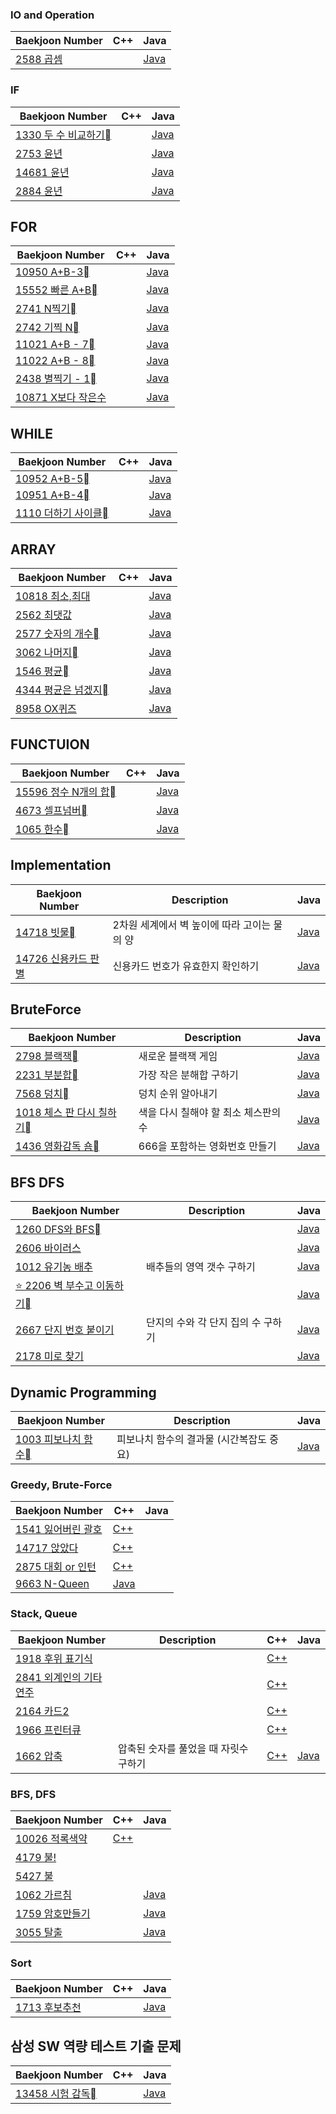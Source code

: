 ### IO and Operation

Baekjoon Number| C++ | Java
-|-|-
[2588 곱셈](https://www.acmicpc.net/problem/2588)||[Java](/CodingTest/Baekjoon/IO_and_Operation/P2588.java)

### IF

Baekjoon Number| C++ | Java
-|-|-
[1330 두 수 비교하기](https://www.acmicpc.net/problem/1330)||[Java](/CodingTest/Baekjoon/If/P1330.java)
[2753 윤년](https://www.acmicpc.net/problem/2753)||[Java](/CodingTest/Baekjoon/If/P2753.java)
[14681 윤년](https://www.acmicpc.net/problem/14681)||[Java](/CodingTest/Baekjoon/If/P14681.java)
[2884 윤년](https://www.acmicpc.net/problem/2884)||[Java](/CodingTest/Baekjoon/If/P2884.java)

## FOR

Baekjoon Number| C++ | Java
-|-|-
[10950 A+B-3](https://www.acmicpc.net/problem/10950)||[Java](/CodingTest/Baekjoon/For/P10950.java)
[15552 빠른 A+B](https://www.acmicpc.net/problem/15552)||[Java](/CodingTest/Baekjoon/For/P15552.java)
[2741 N찍기](https://www.acmicpc.net/problem/2741)||[Java](/CodingTest/Baekjoon/For/P2741.java)
[2742 기찍 N](https://www.acmicpc.net/problem/2742)||[Java](/CodingTest/Baekjoon/For/P2742.java)
[11021 A+B - 7](https://www.acmicpc.net/problem/11021)||[Java](/CodingTest/Baekjoon/For/P11021.java)
[11022 A+B - 8](https://www.acmicpc.net/problem/11022)||[Java](/CodingTest/Baekjoon/For/P11022.java)
[2438 별찍기 - 1](https://www.acmicpc.net/problem/2438)||[Java](/CodingTest/Baekjoon/For/P2438.java)
[10871 X보다 작은수](https://www.acmicpc.net/problem/10871)||[Java](/CodingTest/Baekjoon/For/P10871.java)

## WHILE

Baekjoon Number| C++ | Java
-|-|-
[10952 A+B-5](https://www.acmicpc.net/problem/10952)||[Java](/CodingTest/Baekjoon/While/P10952.java)
[10951 A+B-4](https://www.acmicpc.net/problem/10951)||[Java](/CodingTest/Baekjoon/While/P10951.java)
[1110 더하기 사이클](https://www.acmicpc.net/problem/1110)||[Java](/CodingTest/Baekjoon/While/P1110.java)

## ARRAY

Baekjoon Number| C++ | Java
-|-|-
[10818 최소,최대](https://www.acmicpc.net/problem/10818)||[Java](/CodingTest/Baekjoon/Array/P10818.java)
[2562 최댓값](https://www.acmicpc.net/problem/2562)||[Java](/CodingTest/Baekjoon/Array/P2562.java)
[2577 숫자의 개수](https://www.acmicpc.net/problem/2577)||[Java](/CodingTest/Baekjoon/Array/P2577.java)
[3062 나머지](https://www.acmicpc.net/problem/3062)||[Java](/CodingTest/Baekjoon/Array/P3062.java)
[1546 평균](https://www.acmicpc.net/problem/1546)||[Java](/CodingTest/Baekjoon/Array/P1546.java)
[4344 평균은 넘겠지](https://www.acmicpc.net/problem/4344)||[Java](/CodingTest/Baekjoon/Array/P4344.java)
[8958 OX퀴즈](https://www.acmicpc.net/problem/8958)||[Java](/CodingTest/Baekjoon/Array/P8958.java)

## FUNCTUION

Baekjoon Number| C++ | Java
-|-|-
[15596 정수 N개의 합](https://www.acmicpc.net/problem/15596)||[Java](/CodingTest/Baekjoon/Function/P15596.java)
[4673 셀프넘버](https://www.acmicpc.net/problem/4673)||[Java](/CodingTest/Baekjoon/Function/P4673.java)
[1065 한수](https://www.acmicpc.net/problem/1065)||[Java](/CodingTest/Baekjoon/Function/P1065.java)

## Implementation

Baekjoon Number| Description | Java
-|-|-
[14718 빗물](https://www.acmicpc.net/problem/14719)| 2차원 세계에서 벽 높이에 따라 고이는 물의 양 |[Java](/CodingTest/Baekjoon/Implementation/P4719.java)
[14726 신용카드 판별](https://www.acmicpc.net/problem/14719) | 신용카드 번호가 유효한지 확인하기 | [Java](https://hamin7.github.io/2020/11/28/boj-14726/)

## BruteForce

Baekjoon Number| Description | Java
-|-|-
[2798 블랙잭](https://www.acmicpc.net/problem/2798)| 새로운 블랙잭 게임 |[Java](/CodingTest/Baekjoon/BruteForce/P2798.java)
[2231 부분합](https://www.acmicpc.net/problem/2231)| 가장 작은 분해합 구하기 |[Java](/CodingTest/Baekjoon/BruteForce/P2231.java)
[7568 덩치](https://www.acmicpc.net/problem/7568)| 덩치 순위 알아내기 |[Java](/CodingTest/Baekjoon/BruteForce/P7568.java)
[1018 체스 판 다시 칠하기](https://www.acmicpc.net/problem/1018)| 색을 다시 칠해야 할 최소 체스판의 수 |[Java](/CodingTest/Baekjoon/BruteForce/P1018.java)
[1436 영화감독 숌](https://www.acmicpc.net/problem/1018)| 666을 포함하는 영화번호 만들기 |[Java](/CodingTest/Baekjoon/BruteForce/P1436.java)

## BFS DFS

Baekjoon Number| Description | Java
-|-|-
[1260 DFS와 BFS](https://www.acmicpc.net/problem/1260)||[Java](/CodingTest/Baekjoon/BFS:DFS/P1260.java)
[2606 바이러스](https://www.acmicpc.net/problem/2606)||[Java](/CodingTest/Baekjoon/BFS:DFS/P2606.java)
[1012 유기농 배추](https://www.acmicpc.net/problem/1012)| 배추들의 영역 갯수 구하기 |[Java](/CodingTest/Baekjoon/BFS:DFS/P1012.java)
[⭐️ 2206 벽 부수고 이동하기](https://www.acmicpc.net/problem/2206)||[Java](/CodingTest/Baekjoon/BFS:DFS/P2206.java)
[2667 단지 번호 붙이기](https://www.acmicpc.net/problem/2667)| 단지의 수와 각 단지 집의 수 구하기 |[Java](/CodingTest/Baekjoon/BFS:DFS/P2667.java)
[2178 미로 찾기](https://www.acmicpc.net/problem/2178)|  |[Java](/CodingTest/Baekjoon/BFS:DFS/P2178.java)

## Dynamic Programming

Baekjoon Number| Description | Java
-|-|-
[1003 피보나치 함수](https://www.acmicpc.net/problem/1003)| 피보나치 함수의 결과물 (시간복잡도 중요) |[Java](/CodingTest/Baekjoon/DynamicProgramming/P1003.java)

### Greedy, Brute-Force

Baekjoon Number| C++ | Java
-|-|-
[1541 잃어버린 괄호](https://www.acmicpc.net/problem/1541) | [C++](https://github.com/suhyun1/algorithm-study/blob/master/hamin/greedy/Ex_1541.cpp) |
[14717 앉았다](https://www.acmicpc.net/problem/14717)|[C++](https://github.com/suhyun1/algorithm-study/blob/master/hamin/greedy/Ex_14717.cpp) |
[2875 대회 or 인턴](https://www.acmicpc.net/problem/2875)|[C++](https://github.com/suhyun1/algorithm-study/blob/master/hamin/greedy/Ex_2875.cpp) |
[9663 N-Queen](https://www.acmicpc.net/problem/9663)|[Java](/CodingTest/SDS/AlgorithmBasic/BOJ_9663.java) |

### Stack, Queue

Baekjoon Number| Description | C++ | Java
-|-|-|-
[1918 후위 표기식](https://www.acmicpc.net/problem/1918)| | [C++]() |
[2841 외계인의 기타연주](https://www.acmicpc.net/problem/2841)|  | [C++]() |
[2164 카드2](https://www.acmicpc.net/problem/2164)|  | [C++]() |
[1966 프린터큐](https://www.acmicpc.net/problem/1966)|  | [C++]() |
[1662 압축](https://www.acmicpc.net/problem/1662)| 압축된 숫자를 풀었을 때 자릿수 구하기 |[C++]() | [Java](/CodingTest/Baekjoon/Queue_Stack/P1662.java)

### BFS, DFS
Baekjoon Number| C++ | Java
-|-|-
[10026 적록색약](https://www.acmicpc.net/problem/10026)|[C++](https://github.com/suhyun1/algorithm-study/blob/master/hamin/BFS%20%26%26%20DFS/BOJ_10026.cpp) |
[4179 불!](https://www.acmicpc.net/problem/4179)||
[5427 불](https://www.acmicpc.net/problem/5427)||
[1062 가르침](https://www.acmicpc.net/problem/1062)||[Java](/CodingTest/BFS:DFS/BOJ_1062.java)
[1759 암호만들기](https://www.acmicpc.net/problem/1759)||[Java](/CodingTest/BFS:DFS/BOJ_1759.java)
[3055 탈출](https://www.acmicpc.net/problem/3055)||[Java](/CodingTest/BFS:DFS/BOJ_3055.java)

### Sort
Baekjoon Number| C++ | Java
-|-|-
[1713 후보추천](https://www.acmicpc.net/problem/1713)||[Java](/CodingTest/Sort/BOJ_1713.java)

## 삼성 SW 역량 테스트 기출 문제

Baekjoon Number| C++ | Java
-|-|-
[13458 시험 감독](https://www.acmicpc.net/problem/13458)||[Java](/CodingTest/Baekjoon/SamsungElec/P13458_0.java)